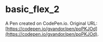# basic_flex_2

A Pen created on CodePen.io. Original URL: [https://codepen.io/gvandor/pen/poPKJOd](https://codepen.io/gvandor/pen/poPKJOd).


